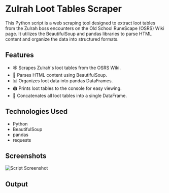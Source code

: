 # Zulrah Loot Tables Scraper

This Python script is a web scraping tool designed to extract loot tables from the Zulrah boss encounters on the Old School RuneScape (OSRS) Wiki page. It utilizes the BeautifulSoup and pandas libraries to parse HTML content and organize the data into structured formats.

## Features

- 🕸️ Scrapes Zulrah's loot tables from the OSRS Wiki.
- 📝 Parses HTML content using BeautifulSoup.
- 📊 Organizes loot data into pandas DataFrames.
- 🖨️ Prints loot tables to the console for easy viewing.
- 🔗 Concatenates all loot tables into a single DataFrame.

## Technologies Used

- Python
- BeautifulSoup
- pandas
- requests

## Screenshots

![Script Screenshot](path/to/screenshot.png)

## Output

